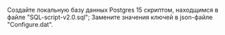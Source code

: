 Создайте локальную базу данных Postgres 15 скриптом, находщимся в файле "SQL-script-v2.0.sql";
Замените значения ключей в json-файле "Configure.dat".
